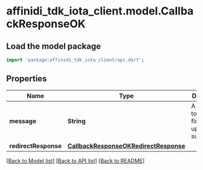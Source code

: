 # affinidi_tdk_iota_client.model.CallbackResponseOK

## Load the model package

```dart
import 'package:affinidi_tdk_iota_client/api.dart';
```

## Properties

| Name                 | Type                                                                            | Description                                          | Notes      |
| -------------------- | ------------------------------------------------------------------------------- | ---------------------------------------------------- | ---------- |
| **message**          | **String**                                                                      | A message to vault that flow is updated successfully |
| **redirectResponse** | [**CallbackResponseOKRedirectResponse**](CallbackResponseOKRedirectResponse.md) |                                                      | [optional] |

[[Back to Model list]](../README.md#documentation-for-models) [[Back to API list]](../README.md#documentation-for-api-endpoints) [[Back to README]](../README.md)
